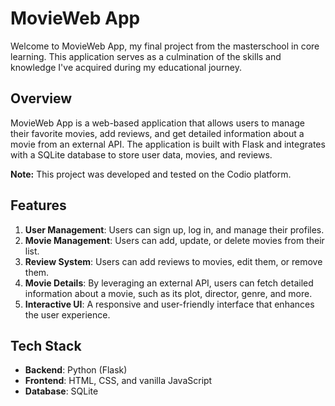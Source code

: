# MovieWeb App 

Welcome to MovieWeb App, my final project from the masterschool in core learning. This application serves as a culmination of the skills and knowledge I've acquired during my educational journey.

## Overview 

MovieWeb App is a web-based application that allows users to manage their favorite movies, add reviews, and get detailed information about a movie from an external API. The application is built with Flask and integrates with a SQLite database to store user data, movies, and reviews.

**Note:** This project was developed and tested on the Codio platform.

## Features 

1. **User Management**: Users can sign up, log in, and manage their profiles.
2. **Movie Management**: Users can add, update, or delete movies from their list.
3. **Review System**: Users can add reviews to movies, edit them, or remove them.
4. **Movie Details**: By leveraging an external API, users can fetch detailed information about a movie, such as its plot, director, genre, and more.
5. **Interactive UI**: A responsive and user-friendly interface that enhances the user experience.

## Tech Stack 

- **Backend**: Python (Flask)
- **Frontend**: HTML, CSS, and vanilla JavaScript
- **Database**: SQLite

